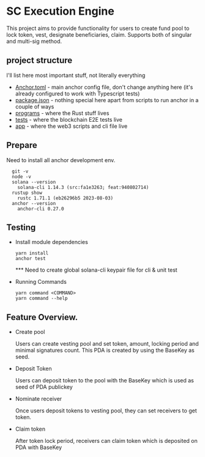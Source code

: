# SC Execution Engine

This project aims to provide functionality for users to create fund pool to lock token, vest, designate beneficiaries, claim.
Supports both of singular and multi-sig method.

## project structure

I'll list here most important stuff, not literally everything

- [Anchor.toml](Anchor.toml) - main anchor config file, don't change anything here (it's already configured to work with Typescript tests)
- [package.json](package.json) - nothing special here apart from scripts to run anchor in a couple of ways
- [programs](programs) - where the Rust stuff lives
- [tests](tests) - where the blockchain E2E tests live
- [app](app) - where the web3 scripts and cli file live

## Prepare

Need to install all anchor development env.

```
  git -v
  node -v
  solana --version
    solana-cli 1.14.3 (src:fa1e3263; feat:940802714)
  rustup show
    rustc 1.71.1 (eb26296b5 2023-08-03)
  anchor --version
    anchor-cli 0.27.0
```

## Testing

- Install module dependencies

  ```
  yarn install
  anchor test
  ```

  \*\*\* Need to create global solana-cli keypair file for cli & unit test

- Running Commands

  ```
  yarn command <COMMAND>
  yarn command --help
  ```

## Feature Overview.

- Create pool

  Users can create vesting pool and set token, amount, locking period and minimal signatures count.
  This PDA is created by using the BaseKey as seed.

- Deposit Token

  Users can deposit token to the pool with the BaseKey which is used as seed of PDA publickey

- Nominate receiver

  Once users deposit tokens to vesting pool, they can set receivers to get token.

- Claim token

  After token lock period, receivers can claim token which is deposited on PDA with BaseKey
